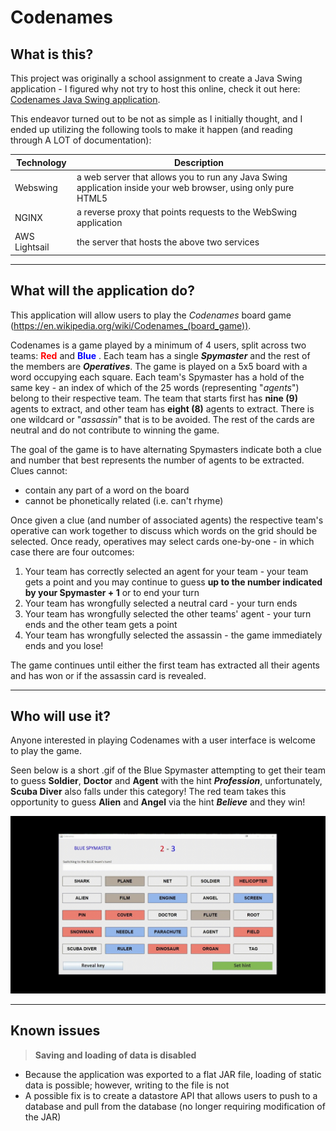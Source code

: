 # Codenames
## What is this?

This project was originally a school assignment to create a Java Swing application - I figured why not try to host this online, check it out here: [Codenames Java Swing application](https://codenames.link).

This endeavor turned out to be not as simple as I initially thought, and I ended up utilizing the following tools to make it happen (and reading through A LOT of documentation):

| Technology | Description |
| ------ | ----------- |
| Webswing   | a web server that allows you to run any Java Swing application inside your web browser, using only pure HTML5 |
| NGINX | a reverse proxy that points requests to the WebSwing application |
| AWS Lightsail    | the server that hosts the above two services |

***
## What will the application do?

This application will allow users to play the *Codenames* board game (https://en.wikipedia.org/wiki/Codenames_(board_game)). 

Codenames is a game played by a minimum of 4 users, split across two teams: <span style="color:red"> **Red** </span> and <span style="color:blue"> **Blue** </span>.
Each team has a single ***Spymaster*** and the rest of the members are ***Operatives***. The game is played on a 5x5 board with a word occupying each square.
Each team's Spymaster has a hold of the same key - an index of which of the 25 words (representing "*agents*") belong to their respective team. 
The team that starts first has **nine (9)** agents to extract, and other team has **eight (8)** agents to extract. There is one wildcard or "*assassin*" that is to be avoided. The rest of the cards are neutral and do not contribute to winning the game.


The goal of the game is to have alternating Spymasters indicate both a clue and number that best represents the number of agents to be extracted. Clues cannot:
- contain any part of a word on the board
- cannot be phonetically related (i.e. can't rhyme)

Once given a clue (and number of associated agents) the respective team's operative can work together to discuss which words on the grid should be selected. 
Once ready, operatives may select cards one-by-one - in which case there are four outcomes:
1. Your team has correctly selected an agent for your team - your team gets a point and you may continue to guess **up to the number indicated by your Spymaster + 1** or to end your turn
2. Your team has wrongfully selected a neutral card - your turn ends
3. Your team has wrongfully selected the other teams' agent - your turn ends and the other team gets a point
4. Your team has wrongfully selected the assassin - the game immediately ends and you lose!

The game continues until either the first team has extracted all their agents and has won or if the assassin card is revealed.

***
##  Who will use it?

Anyone interested in playing Codenames with a user interface is welcome to play the game.

Seen below is a short .gif of the Blue Spymaster attempting to get their team to guess **Soldier**, **Doctor** and **Agent** with the hint ***Profession***, unfortunately, **Scuba Diver** also falls under this category! The red team takes this opportunity to guess **Alien** and **Angel** via the hint ***Believe*** and they win!

![gif](./README_images/Codenames.gif)

***
##  Known issues

> **Saving and loading of data is disabled**
+ Because the application was exported to a flat JAR file, loading of static data is possible; however, writing to the file is not
+ A possible fix is to create a datastore API that allows users to push to a database and pull from the database (no longer requiring modification of the JAR)
